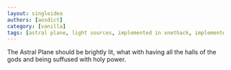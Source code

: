 ```yaml
---
layout: singleidea
authors: [aosdict]
category: [vanilla]
tags: [astral plane, light sources, implemented in xnethack, implemented in splicehack]
---
```

The Astral Plane should be brightly lit, what with having all the halls of the gods and being suffused with holy power.
